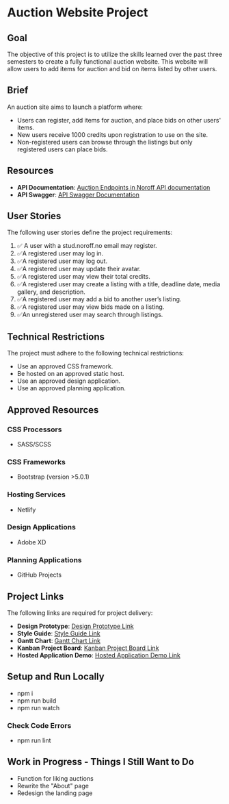 # Auction Website Project

## Goal

The objective of this project is to utilize the skills learned over the past three semesters to create a fully functional auction website. This website will allow users to add items for auction and bid on items listed by other users.

## Brief

An auction site aims to launch a platform where:

- Users can register, add items for auction, and place bids on other users' items.
- New users receive 1000 credits upon registration to use on the site.
- Non-registered users can browse through the listings but only registered users can place bids.

## Resources

- **API Documentation**: [Auction Endpoints in Noroff API documentation](https://docs.noroff.dev/docs/v2/auction-house/listings)
- **API Swagger**: [API Swagger Documentation](https://v2.api.noroff.dev/docs/static/index.html)

## User Stories

The following user stories define the project requirements:

1.  &#x2705; A user with a stud.noroff.no email may register.
2.  &#x2705;A registered user may log in.
3.  &#x2705;A registered user may log out.
4.  &#x2705;A registered user may update their avatar.
5.  &#x2705;A registered user may view their total credits.
6.  &#x2705;A registered user may create a listing with a title, deadline date, media gallery, and description.
7.  &#x2705;A registered user may add a bid to another user’s listing.
8.  &#x2705;A registered user may view bids made on a listing.
9.  &#x2705;An unregistered user may search through listings.

## Technical Restrictions

The project must adhere to the following technical restrictions:

- Use an approved CSS framework.
- Be hosted on an approved static host.
- Use an approved design application.
- Use an approved planning application.

## Approved Resources

### CSS Processors

- SASS/SCSS

### CSS Frameworks

- Bootstrap (version >5.0.1)

### Hosting Services

- Netlify

### Design Applications

- Adobe XD

### Planning Applications

- GitHub Projects

## Project Links

The following links are required for project delivery:

- **Design Prototype**: [Design Prototype Link](URL_TO_PROTOTYPE)
- **Style Guide**: [Style Guide Link](URL_TO_STYLE_GUIDE)
- **Gantt Chart**: [Gantt Chart Link](https://github.com/users/Zarden92/projects/1/views/1)
- **Kanban Project Board**: [Kanban Project Board Link](https://github.com/users/Zarden92/projects/1/views/5)
- **Hosted Application Demo**: [Hosted Application Demo Link](URL_TO_DEMO)

## Setup and Run Locally

- npm i
- npm run build
- npm run watch

### Check Code Errors

- npm run lint

## Work in Progress - Things I Still Want to Do

- Function for liking auctions
- Rewrite the "About" page
- Redesign the landing page
